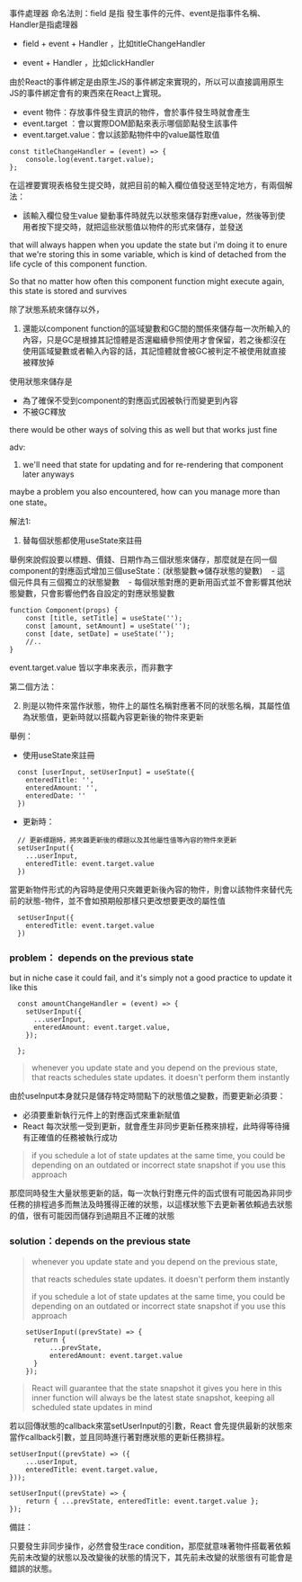 


事件處理器 命名法則：field 是指 發生事件的元件、event是指事件名稱、Handler是指處理器

- field + event + Handler ，比如titleChangeHandler

- event + Handler ，比如clickHandler


由於React的事件綁定是由原生JS的事件綁定來實現的，所以可以直接調用原生JS的事件綁定會有的東西來在React上實現。  
- event 物件：存放事件發生資訊的物件，會於事件發生時就會產生
- event.target ：會以實際DOM節點來表示哪個節點發生該事件
- event.target.value：會以該節點物件中的value屬性取值

  
```
const titleChangeHandler = (event) => {
	console.log(event.target.value);
};
```


在這裡要實現表格發生提交時，就把目前的輸入欄位值發送至特定地方，有兩個解法：

- 該輸入欄位發生value 變動事件時就先以狀態來儲存對應value，然後等到使用者按下提交時，就把這些狀態值以物件的形式來儲存，並發送

  

that will always happen when you update the state but i'm doing it to enure that we're storing this in some variable, which is kind of detached from the life cycle of this component function.

So that no matter how often this component function might execute again, this state is stored and survives

除了狀態系統來儲存以外，
1. 還能以component function的區域變數和GC間的關係來儲存每一次所輸入的內容，只是GC是根據其記憶體是否還繼續參照使用才會保留，若之後都沒在使用區域變數或者輸入內容的話，其記憶體就會被GC被判定不被使用就直接被釋放掉

使用狀態來儲存是
- 為了確保不受到component的對應函式因被執行而變更到內容 
- 不被GC釋放


there would be other ways of solving this as well but that works just fine

adv:
1. we'll need that state for updating and for re-rendering that component later anyways




maybe a problem you also encountered, how can you manage more than one state。

解法1:
1. 替每個狀態都使用useState來註冊

  

舉例來說假設要以標題、價錢、日期作為三個狀態來儲存，那麼就是在同一個component的對應函式增加三個useState：(狀態變數=>儲存狀態的變數)
   - 這個元件具有三個獨立的狀態變數
   - 每個狀態對應的更新用函式並不會影響其他狀態變數，只會影響他們各自設定的對應狀態變數

```
function Component(props) {
    const [title, setTitle] = useState('');
    const [amount, setAmount] = useState('');
    const [date, setDate] = useState('');
    //..
}
```

event.target.value 皆以字串來表示，而非數字



第二個方法：

2. 則是以物件來當作狀態，物件上的屬性名稱對應著不同的狀態名稱，其屬性值為狀態值，更新時就以搭載內容更新後的物件來更新

  

舉例：

- 使用useState來註冊
```
  const [userInput, setUserInput] = useState({
    enteredTitle: '',
    enteredAmount: '',
    enteredDate: ''
  })
```

- 更新時：
```
  // 更新標題時，將夾雜更新後的標題以及其他屬性值等內容的物件來更新
  setUserInput({
    ...userInput,
    enteredTitle: event.target.value
  })
```

當更新物件形式的內容時是使用只夾雜更新後內容的物件，則會以該物件來替代先前的狀態-物件，並不會如預期般那樣只更改想要更改的屬性值
```
  setUserInput({
    enteredTitle: event.target.value
  })
```



### problem： depends on the previous state
but in niche case it could fail, and it's simply not a good practice to update it like this
```
  const amountChangeHandler = (event) => {
    setUserInput({
      ...userInput,
      enteredAmount: event.target.value,
    });
    
  };
```

> whenever you update state and you depend on the previous state,
> that reacts schedules state updates. it doesn't perform them instantly

由於useInput本身就只是儲存特定時間點下的狀態值之變數，而要更新必須要：
- 必須要重新執行元件上的對應函式來重新賦值
- React 每次狀態一受到更新，就會產生非同步更新任務來排程，此時得等待擁有正確值的任務被執行成功

> if you schedule a lot of state updates at the same time, you could be depending on an outdated or incorrect state snapshot if you use this approach


那麼同時發生大量狀態更新的話，每一次執行對應元件的函式很有可能因為非同步任務的排程過多而無法及時獲得正確的狀態，以這樣狀態下去更新著依賴過去狀態的值，很有可能因而儲存到過期且不正確的狀態


### solution：depends on the previous state

> whenever you update state and you depend on the previous state,
> 
> that reacts schedules state updates. it doesn't perform them instantly
> 
> if you schedule a lot of state updates at the same time, you could be depending on an outdated or incorrect state snapshot if you use this approach

  
```
    setUserInput((prevState) => {
      return {
          ...prevState,
          enteredAmount: event.target.value
      }
    });

```


  

> React will guarantee that the state snapshot it gives you here in this inner function will always be the latest state snapshot, keeping all scheduled state updates in mind

若以回傳狀態的callback來當setUserInput的引數，React 會先提供最新的狀態來當作callback引數，並且同時進行著對應狀態的更新任務排程。

```
setUserInput((prevState) => ({
	...userInput,
	enteredTitle: event.target.value,
}));
```

```
setUserInput((prevState) => {
	return { ...prevState, enteredTitle: event.target.value };	
});
```

備註：


只要發生非同步操作，必然會發生race condition，那麼就意味著物件搭載著依賴先前未改變的狀態以及改變後的狀態的情況下，其先前未改變的狀態很有可能會是錯誤的狀態。
